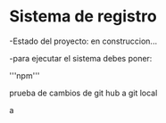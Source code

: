 <h1>Sistema de registro</h1>

-Estado del proyecto: en construccion...

-para ejecutar el sistema debes poner:

'''npm'''

prueba de cambios de git hub a git local

a

